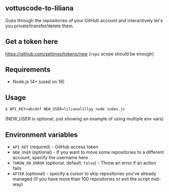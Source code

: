 ## vottuscode-to-liliana

Goes through the repositories of your GitHub account and interactively let's you private/transfer/delete them.

## Get a token here

https://github.com/settings/tokens/new (`repo` scope should be enough)

## Requirements

- Node.js 14+ (used on 16)

## Usage

```bash
$ API_KEY=abcdef NEW_USER=lilianalillyy node index.js
```

(NEW_USER is optional, just showing an example of using multiple env vars)

## Environment variables

- `API_KEY` (required) - GitHub access token
- `NEW_USER` (optional) - If you want to move some repositories to a different account, specify the username here
- `THROW_ON_ERROR` (optional, default: `false`) - Throw an error if an action fails
- `AFTER` (optional) - specify a cursor to skip repositories you've already managed (if you have more than 100 repositories or exit the script mid-way)
